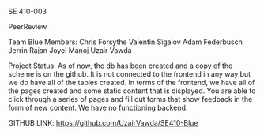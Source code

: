 SE 410-003

PeerReview

Team Blue Members:
Chris Forsythe
Valentin Sigalov
Adam Federbusch 
Jerrin Rajan
Joyel Manoj
Uzair Vawda

Project Status:
As of now, the db has been created and a copy of the scheme is on the github. It is not connected to the frontend in any way but we do have all of the tables created. 
In terms of the frontend, we have all of the pages created and some static content that is displayed. You are able to click through a series of pages and fill out forms that show feedback in the form of new content. 
We have no functioning backend. 

GITHUB LINK:
https://github.com/UzairVawda/SE410-Blue

